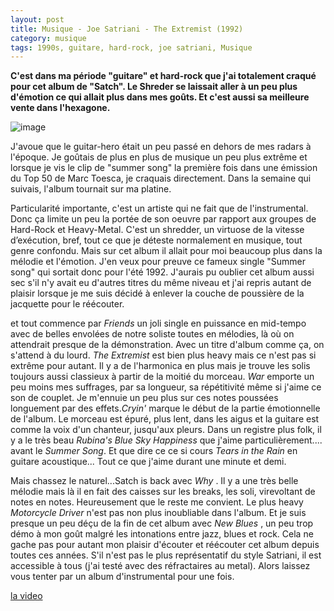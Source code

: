```yaml
---
layout: post
title: Musique - Joe Satriani - The Extremist (1992)
category: musique
tags: 1990s, guitare, hard-rock, joe satriani, Musique
---
```

**C'est dans ma période "guitare" et hard-rock que j'ai totalement craqué pour cet album de "Satch". Le Shreder se laissait aller à un peu plus d'émotion ce qui allait plus dans mes goûts. Et c'est aussi sa meilleure vente dans l'hexagone.**


![image](https://cheziceman.files.wordpress.com/2019/12/theextremist.jpeg)

J'avoue que le guitar-hero était un peu passé en dehors de mes radars à l'époque. Je goûtais de plus en plus de musique un peu plus extrême et lorsque je vis le clip de "summer song" la première fois dans une émission du Top 50 de Marc Toesca, je craquais directement. Dans la semaine qui suivais, l'album tournait sur ma platine. 

Particularité importante, c'est un artiste qui ne fait que de l'instrumental. Donc ça limite un peu la portée de son oeuvre par rapport aux groupes de Hard-Rock et Heavy-Metal. C'est un shredder, un virtuose de la vitesse d’exécution, bref, tout ce que je déteste normalement en musique, tout genre confondu. Mais sur cet album il allait pour moi beaucoup plus dans la mélodie et l'émotion. J'en veux pour preuve ce fameux single "Summer song" qui sortait donc pour l'été 1992. J'aurais pu oublier cet album aussi sec s'il n'y avait eu d'autres titres du même niveau et j'ai repris autant de plaisir lorsque je me suis décidé à enlever la couche de poussière de la jacquette pour le réécouter. 

et tout commence par *Friends* un joli single en puissance en mid-tempo avec de belles envolées de notre soliste toutes en mélodies, là où on attendrait presque de la démonstration. Avec un titre d'album comme ça, on s'attend à du lourd. *The Extremist* est bien plus heavy mais ce n'est pas si extrême pour autant. Il y a de l'harmonica en plus mais je trouve les solis toujours aussi classieux à partir de la moitié du morceau. *War* emporte un peu moins mes suffrages, par sa longueur, sa répétitivité même si j'aime ce son de couplet. Je m'ennuie un peu plus sur ces notes poussées longuement par des effets.*Cryin'* marque le début de la partie émotionnelle de l'album. Le morceau est épuré, plus lent, dans les aigus et la guitare est comme la voix d'un chanteur, jusqu'aux pleurs. Dans un registre plus folk, il y a le très beau *Rubina's Blue Sky Happiness* que j'aime particulièrement.... avant le *Summer Song*. Et que dire ce ce si cours *Tears in the Rain* en guitare acoustique... Tout ce que j'aime durant une minute et demi. 

Mais chassez le naturel...Satch is back avec *Why* . Il y a une très belle mélodie mais là il en fait des caisses sur les breaks, les soli, virevoltant de notes en notes. Heureusement que le reste me convient. Le plus heavy *Motorcycle Driver* n'est pas non plus inoubliable dans l'album. Et je suis presque un peu déçu de la fin de cet album avec *New Blues* , un peu trop démo à mon goût malgré les intonations entre jazz, blues et rock. Cela ne gache pas pour autant mon plaisir d'écouter et réécouter cet album depuis toutes ces années. S'il n'est pas le plus représentatif du style Satriani, il est accessible à tous (j'ai testé avec des réfractaires au metal). Alors laissez vous tenter par un album d'instrumental pour une fois.

[la video](https://www.youtube.com/watch?v=7NJ_nzOckOQ)
